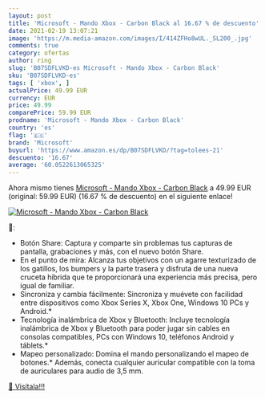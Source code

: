 ```yaml
---
layout: post
title: 'Microsoft - Mando Xbox - Carbon Black al 16.67 % de descuento'
date: 2021-02-19 13:07:21
image: 'https://m.media-amazon.com/images/I/414ZFHo8wUL._SL200_.jpg'
comments: true
category: ofertas
author: ring
slug: 'B07SDFLVKD-es Microsoft - Mando Xbox - Carbon Black'
sku: 'B07SDFLVKD-es'
tags: [ 'xbox', ]
actualPrice: 49.99 EUR
currency: EUR
price: 49.99
comparePrice: 59.99 EUR
prodname: 'Microsoft - Mando Xbox - Carbon Black'
country: 'es'
flag: '🇪🇸'
brand: 'Microsoft'
buyurl: 'https://www.amazon.es/dp/B07SDFLVKD/?tag=tolees-21'
descuento: '16.67'
average: '60.0522613065325'
---
```


Ahora mismo tienes [Microsoft - Mando Xbox - Carbon Black](https://www.amazon.es/dp/B07SDFLVKD/?tag=tolees-21) a 49.99 EUR (original: 59.99 EUR) (16.67 %  de descuento) en el siguiente enlace!

[![Microsoft - Mando Xbox - Carbon Black](https://m.media-amazon.com/images/I/414ZFHo8wUL._SL200_.jpg)](https://www.amazon.es/dp/B07SDFLVKD/?tag=tolees-21)

🔎:

- Botón Share: Captura y comparte sin problemas tus capturas de pantalla, grabaciones y más, con el nuevo botón Share.
- En el punto de mira: Alcanza tus objetivos con un agarre texturizado de los gatillos, los bumpers y la parte trasera y disfruta de una nueva cruceta híbrida que te proporcionará una experiencia más precisa, pero igual de familiar.
- Sincroniza y cambia fácilmente: Sincroniza y muévete con facilidad entre dispositivos como Xbox Series X, Xbox One, Windows 10 PCs y Android.*
- Tecnología inalámbrica de Xbox y Bluetooth: Incluye tecnología inalámbrica de Xbox y Bluetooth para poder jugar sin cables en consolas compatibles, PCs con Windows 10, teléfonos Android y táblets.*
- Mapeo personalizado: Domina el mando personalizando el mapeo de botones.* Además, conecta cualquier auricular compatible con la toma de auriculares para audio de 3,5 mm.

[🛒 Visítala!!!](https://www.amazon.es/dp/B07SDFLVKD/?tag=tolees-21)
